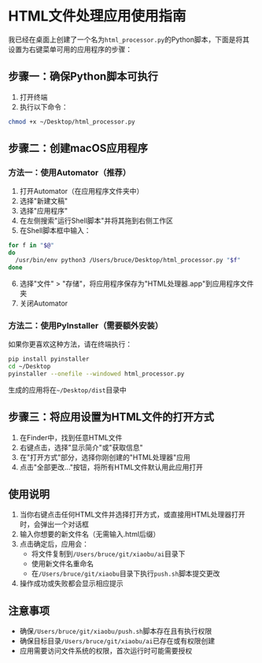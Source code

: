 # HTML文件处理应用使用指南

我已经在桌面上创建了一个名为`html_processor.py`的Python脚本，下面是将其设置为右键菜单可用的应用程序的步骤：

## 步骤一：确保Python脚本可执行

1. 打开终端
2. 执行以下命令：
```bash
chmod +x ~/Desktop/html_processor.py
```

## 步骤二：创建macOS应用程序

### 方法一：使用Automator（推荐）

1. 打开Automator（在应用程序文件夹中）
2. 选择"新建文稿"
3. 选择"应用程序"
4. 在左侧搜索"运行Shell脚本"并将其拖到右侧工作区
5. 在Shell脚本框中输入：
```bash
for f in "$@"
do
  /usr/bin/env python3 /Users/bruce/Desktop/html_processor.py "$f"
done
```
6. 选择"文件" > "存储"，将应用程序保存为"HTML处理器.app"到应用程序文件夹
7. 关闭Automator

### 方法二：使用PyInstaller（需要额外安装）

如果你更喜欢这种方法，请在终端执行：
```bash
pip install pyinstaller
cd ~/Desktop
pyinstaller --onefile --windowed html_processor.py
```
生成的应用将在`~/Desktop/dist`目录中

## 步骤三：将应用设置为HTML文件的打开方式

1. 在Finder中，找到任意HTML文件
2. 右键点击，选择"显示简介"或"获取信息"
3. 在"打开方式"部分，选择你刚创建的"HTML处理器"应用
4. 点击"全部更改..."按钮，将所有HTML文件默认用此应用打开

## 使用说明

1. 当你右键点击任何HTML文件并选择打开方式，或直接用HTML处理器打开时，会弹出一个对话框
2. 输入你想要的新文件名（无需输入.html后缀）
3. 点击确定后，应用会：
   - 将文件复制到`/Users/bruce/git/xiaobu/ai`目录下
   - 使用新文件名重命名
   - 在`/Users/bruce/git/xiaobu`目录下执行`push.sh`脚本提交更改
4. 操作成功或失败都会显示相应提示

## 注意事项

- 确保`/Users/bruce/git/xiaobu/push.sh`脚本存在且有执行权限
- 确保目标目录`/Users/bruce/git/xiaobu/ai`已存在或有权限创建
- 应用需要访问文件系统的权限，首次运行时可能需要授权
